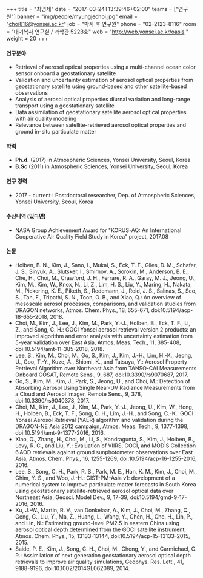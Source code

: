 +++
title = "최명제"
date = "2017-03-24T13:39:46+02:00"
teams = ["연구원"]
banner = "img/people/myungjechoi.jpg"
email = "choi816@yonsei.ac.kr"
job = "박사 후 연구원"
phone = "02-2123-8116"
room = "대기복사 연구실 / 과학관 522B호"
web = "http://web.yonsei.ac.kr/oasis "
weight = 20
+++

#### 연구분야
+ Retrieval of aerosol optical properties using a multi-channel ocean color sensor onboard a geostationary satellite
+ Validation and uncertainty estimation of aerosol optical properties from geostationary satellite using ground-based and other satellite-based observations
+ Analysis of aerosol optical properties diurnal variation and long-range transport using a geostationary satellite
+ Data assimilation of geostationary satellite aerosol optical properties with air quality modeling
+ Relevance between satellite-retrieved aerosol optical properties and ground in-situ particulate matter

#### 학력
+ **Ph.d.** (2017) in Atmospheric Sciences, Yonsei University, Seoul, Korea
+ **B.Sc** (2011) in Atmospheric Sciences, Yonsei University, Seoul, Korea

#### 연구 경력
+ 2017 - current : Postdoctoral researcher, Dep. of Atmospheric Sciences, Yonsei University, Seoul, Korea

#### 수상내역 (있다면)
+ NASA Group Achievement Award for "KORUS-AQ: An International Cooperative Air Quality Field Study in Korea" project, 2017.08

#### 논문
+ Holben, B. N., Kim, J., Sano, I., Mukai, S., Eck, T. F., Giles, D. M., Schafer, J. S., Sinyuk, A., Slutsker, I., Smirnov, A., Sorokin, M., Anderson, B. E., Che, H., Choi, M., Crawford, J. H., Ferrare, R. A., Garay, M. J., Jeong, U., Kim, M., Kim, W., Knox, N., Li, Z., Lim, H. S., Liu, Y., Maring, H., Nakata, M., Pickering, K. E., Piketh, S., Redemann, J., Reid, J. S., Salinas, S., Seo, S., Tan, F., Tripathi, S. N., Toon, O. B., and Xiao, Q.: An overview of mesoscale  aerosol processes, comparisons, and validation studies from DRAGON networks, Atmos. Chem. Phys., 18, 655-671, doi:10.5194/acp-18-655-2018, 2018.
+ Choi, M., Kim, J., Lee, J., Kim, M., Park, Y.-J., Holben, B., Eck, T. F., Li, Z., and Song, C. H.: GOCI Yonsei aerosol retrieval version 2 products: an improved algorithm and error analysis with uncertainty estimation from 5-year validation over East Asia, Atmos. Meas. Tech., 11, 385-408, doi:10.5194/amt-11-385-2018, 2018.
+ Lee, S., Kim, M., Choi, M., Go, S., Kim, J., Kim, J.-H., Lim, H.-K., Jeong, U., Goo, T.-Y., Kuze, A., Shiomi, K., and Tatsuya, Y.: Aerosol Property Retrieval Algorithm over Northeast Asia from TANSO-CAI Measurements Onboard GOSAT, Remote Sens., 9, 687, doi:10.3390/rs9070687, 2017.
+ Go, S., Kim, M., Kim, J., Park, S., Jeong, U., and Choi, M.: Detection of Absorbing Aerosol Using Single Near-UV Radiance Measurements from a Cloud and Aerosol Imager, Remote Sens., 9, 378, doi:10.3390/rs9040378, 2017.
+ Choi, M., Kim, J., Lee, J., Kim, M., Park, Y.-J., Jeong, U., Kim, W., Hong, H., Holben, B., Eck, T. F., Song, C. H., Lim, J.-H., and Song, C.-K.: GOCI Yonsei Aerosol Retrieval (YAER) algorithm and validation during the DRAGON-NE Asia 2012 campaign, Atmos. Meas. Tech., 9, 1377-1398, doi:10.5194/amt-9-1377-2016, 2016.
+ Xiao, Q., Zhang, H., Choi, M., Li, S., Kondragunta, S., Kim, J., Holben, B., Levy, R. C., and Liu, Y.: Evaluation of VIIRS, GOCI, and MODIS Collection 6 AOD retrievals against ground sunphotometer observations over East Asia, Atmos. Chem. Phys., 16, 1255-1269, doi:10.5194/acp-16-1255-2016, 2016.
+ Lee, S., Song, C. H., Park, R. S., Park, M. E., Han, K. M., Kim, J., Choi, M., Ghim, Y. S., and Woo, J.-H.: GIST-PM-Asia v1: development of a numerical system to improve particulate matter forecasts in South Korea using geostationary satellite-retrieved aerosol optical data over Northeast Asia, Geosci. Model Dev., 9, 17-39, doi:10.5194/gmd-9-17-2016, 2016.
+ Xu, J.-W., Martin, R. V., van Donkelaar, A., Kim, J., Choi, M., Zhang, Q., Geng, G., Liu, Y., Ma, Z., Huang, L., Wang, Y., Chen, H., Che, H., Lin, P., and Lin, N.: Estimating ground-level PM2.5 in eastern China using aerosol optical depth determined from the GOCI satellite instrument, Atmos. Chem. Phys., 15, 13133-13144, doi:10.5194/acp-15-13133-2015, 2015.
+ Saide, P. E., Kim, J., Song, C. H., Choi, M., Cheng, Y., and Carmichael, G. R.: Assimilation of next generation geostationary aerosol optical depth retrievals to improve air quality simulations, Geophys. Res. Lett., 41, 9188-9196, doi:10.1002/2014GL062089, 2014.
